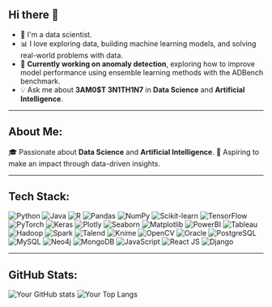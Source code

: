 ## Hi there 👋

- 🌟 I'm a data scientist.
- 📊 I love exploring data, building machine learning models, and solving real-world problems with data.
- 🌱 **Currently working on anomaly detection**, exploring how to improve model performance using ensemble learning methods with the ADBench benchmark.  
- 💡 Ask me about **3AM0$T 3N1TH1N7** in **Data Science** and **Artificial Intelligence**.
---

## About Me:
🎓 Passionate about **Data Science** and **Artificial Intelligence**.
🚀 Aspiring to make an impact through data-driven insights.

---

## Tech Stack:

![Python](https://img.shields.io/badge/-Python-3776AB?logo=python&logoColor=white&style=flat-square)
![Java](https://img.shields.io/badge/-Java-007396?logo=java&logoColor=white&style=flat-square)
![R](https://img.shields.io/badge/-R-276DC3?logo=r&logoColor=white&style=flat-square)
![Pandas](https://img.shields.io/badge/-Pandas-150458?logo=pandas&logoColor=white&style=flat-square)
![NumPy](https://img.shields.io/badge/-NumPy-013243?logo=numpy&logoColor=white&style=flat-square)
![Scikit-learn](https://img.shields.io/badge/-Scikit--learn-F7931E?logo=scikit-learn&logoColor=white&style=flat-square)
![TensorFlow](https://img.shields.io/badge/-TensorFlow-FF6F00?logo=tensorflow&logoColor=white&style=flat-square)
![PyTorch](https://img.shields.io/badge/-PyTorch-EE4C2C?logo=pytorch&logoColor=white&style=flat-square)
![Keras](https://img.shields.io/badge/-Keras-D00000?logo=keras&logoColor=white&style=flat-square)
![Plotly](https://img.shields.io/badge/-Plotly-3E8BE7?logo=plotly&logoColor=white&style=flat-square)
![Seaborn](https://img.shields.io/badge/-Seaborn-1F77B4?logo=seaborn&logoColor=white&style=flat-square)
![Matplotlib](https://img.shields.io/badge/-Matplotlib-11557C?logo=matplotlib&logoColor=white&style=flat-square)
![PowerBI](https://img.shields.io/badge/-PowerBI-F2C811?logo=powerbi&logoColor=black&style=flat-square)
![Tableau](https://img.shields.io/badge/-Tableau-E97627?logo=tableau&logoColor=white&style=flat-square)
![Hadoop](https://img.shields.io/badge/-Hadoop-66CCFF?logo=apachehadoop&logoColor=white&style=flat-square)
![Spark](https://img.shields.io/badge/-Spark-E25A1C?logo=apache-spark&logoColor=white&style=flat-square)
![Talend](https://img.shields.io/badge/-Talend-2F81B0?logo=talend&logoColor=white&style=flat-square)
![Knime](https://img.shields.io/badge/-Knime-1F2B2F?logo=knime&logoColor=white&style=flat-square)
![OpenCV](https://img.shields.io/badge/-OpenCV-5C3C6D?logo=opencv&logoColor=white&style=flat-square)
![Oracle](https://img.shields.io/badge/-Oracle-F80000?logo=oracle&logoColor=white&style=flat-square)
![PostgreSQL](https://img.shields.io/badge/-PostgreSQL-336791?logo=postgresql&logoColor=white&style=flat-square)
![MySQL](https://img.shields.io/badge/-MySQL-4479A1?logo=mysql&logoColor=white&style=flat-square)
![Neo4j](https://img.shields.io/badge/-Neo4j-0085B7?logo=neo4j&logoColor=white&style=flat-square)
![MongoDB](https://img.shields.io/badge/-MongoDB-47A248?logo=mongodb&logoColor=white&style=flat-square)
![JavaScript](https://img.shields.io/badge/-JavaScript-F7DF1E?logo=javascript&logoColor=white&style=flat-square)
![React JS](https://img.shields.io/badge/-React%20JS-61DAFB?logo=react&logoColor=white&style=flat-square)
![Django](https://img.shields.io/badge/-Django-092E20?logo=django&logoColor=white&style=flat-square)

---

## GitHub Stats:

![Your GitHub stats](https://github-readme-stats.vercel.app/api?username=YourUsername&show_icons=true&count_private=true&hide_border=true&theme=radical)
![Your Top Langs](https://github-readme-stats.vercel.app/api/top-langs/?username=YourUsername&layout=compact&theme=radical&hide_border=true)

<!--
<div align="center">
  
  ![Your GitHub Stats](https://github-readme-stats.vercel.app/api?username=YourUsername&show_icons=true&count_private=true&hide_border=true&theme=radical)
  
  ![GitHub Streak](https://streak-stats.demolab.com/?user=YourUsername&theme=radical&hide_border=true)
  
  ![Most Used Languages](https://github-readme-stats.vercel.app/api/top-langs/?username=YourUsername&layout=compact&theme=radical&hide_border=true)

</div>

-->

<!--
**DialloAhmad/DialloAhmad** is a ✨ _special_ ✨ repository because its `README.md` (this file) appears on your GitHub profile.

Here are some ideas to get you started:

- 🔭 I’m currently working on ...
- 🌱 I’m currently learning ...
- 👯 I’m looking to collaborate on ...
- 🤔 I’m looking for help with ...
- 💬 Ask me about ...
- 📫 How to reach me: ...
- 😄 Pronouns: ...
- ⚡ Fun fact: ...
-->

